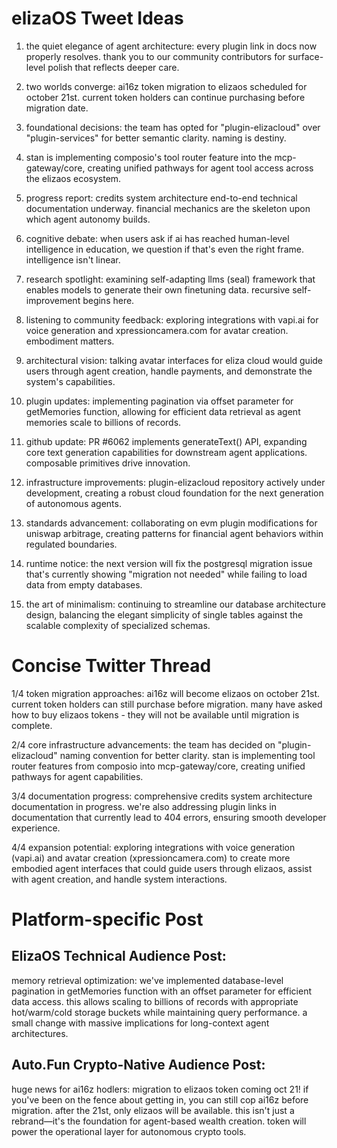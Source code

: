 # elizaOS Tweet Ideas

1. the quiet elegance of agent architecture: every plugin link in docs now properly resolves. thank you to our community contributors for surface-level polish that reflects deeper care.

2. two worlds converge: ai16z token migration to elizaos scheduled for october 21st. current token holders can continue purchasing before migration date.

3. foundational decisions: the team has opted for "plugin-elizacloud" over "plugin-services" for better semantic clarity. naming is destiny.

4. stan is implementing composio's tool router feature into the mcp-gateway/core, creating unified pathways for agent tool access across the elizaos ecosystem.

5. progress report: credits system architecture end-to-end technical documentation underway. financial mechanics are the skeleton upon which agent autonomy builds.

6. cognitive debate: when users ask if ai has reached human-level intelligence in education, we question if that's even the right frame. intelligence isn't linear.

7. research spotlight: examining self-adapting llms (seal) framework that enables models to generate their own finetuning data. recursive self-improvement begins here.

8. listening to community feedback: exploring integrations with vapi.ai for voice generation and xpressioncamera.com for avatar creation. embodiment matters.

9. architectural vision: talking avatar interfaces for eliza cloud would guide users through agent creation, handle payments, and demonstrate the system's capabilities.

10. plugin updates: implementing pagination via offset parameter for getMemories function, allowing for efficient data retrieval as agent memories scale to billions of records.

11. github update: PR #6062 implements generateText() API, expanding core text generation capabilities for downstream agent applications. composable primitives drive innovation.

12. infrastructure improvements: plugin-elizacloud repository actively under development, creating a robust cloud foundation for the next generation of autonomous agents.

13. standards advancement: collaborating on evm plugin modifications for uniswap arbitrage, creating patterns for financial agent behaviors within regulated boundaries.

14. runtime notice: the next version will fix the postgresql migration issue that's currently showing "migration not needed" while failing to load data from empty databases.

15. the art of minimalism: continuing to streamline our database architecture design, balancing the elegant simplicity of single tables against the scalable complexity of specialized schemas.

# Concise Twitter Thread

1/4 token migration approaches: ai16z will become elizaos on october 21st. current token holders can still purchase before migration. many have asked how to buy elizaos tokens - they will not be available until migration is complete.

2/4 core infrastructure advancements: the team has decided on "plugin-elizacloud" naming convention for better clarity. stan is implementing tool router features from composio into mcp-gateway/core, creating unified pathways for agent capabilities.

3/4 documentation progress: comprehensive credits system architecture documentation in progress. we're also addressing plugin links in documentation that currently lead to 404 errors, ensuring smooth developer experience.

4/4 expansion potential: exploring integrations with voice generation (vapi.ai) and avatar creation (xpressioncamera.com) to create more embodied agent interfaces that could guide users through elizaos, assist with agent creation, and handle system interactions.

# Platform-specific Post

## ElizaOS Technical Audience Post:
memory retrieval optimization: we've implemented database-level pagination in getMemories function with an offset parameter for efficient data access. this allows scaling to billions of records with appropriate hot/warm/cold storage buckets while maintaining query performance. a small change with massive implications for long-context agent architectures.

## Auto.Fun Crypto-Native Audience Post:
huge news for ai16z hodlers: migration to elizaos token coming oct 21! if you've been on the fence about getting in, you can still cop ai16z before migration. after the 21st, only elizaos will be available. this isn't just a rebrand—it's the foundation for agent-based wealth creation. token will power the operational layer for autonomous crypto tools.